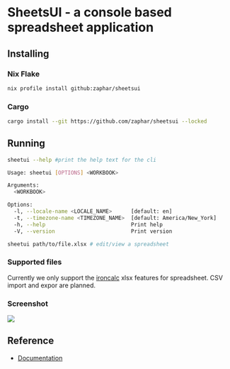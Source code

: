 # SheetsUI - a console based spreadsheet application

## Installing

### Nix Flake

```sh
nix profile install github:zaphar/sheetsui
```

### Cargo

```sh
cargo install --git https://github.com/zaphar/sheetsui --locked
```

## Running

```sh
sheetui --help #print the help text for the cli

Usage: sheetui [OPTIONS] <WORKBOOK>

Arguments:
  <WORKBOOK>

Options:
  -l, --locale-name <LOCALE_NAME>      [default: en]
  -t, --timezone-name <TIMEZONE_NAME>  [default: America/New_York]
  -h, --help                           Print help
  -V, --version                        Print version
```

```sh
sheetui path/to/file.xlsx # edit/view a spreadsheet
```

### Supported files

Currently we only support the [ironcalc](https://docs.ironcalc.com/) xlsx
features for spreadsheet. CSV import and expor are planned.

### Screenshot

<img src="./assets/screenshot.png" />

## Reference

* [Documentation](./docs/index.md)
